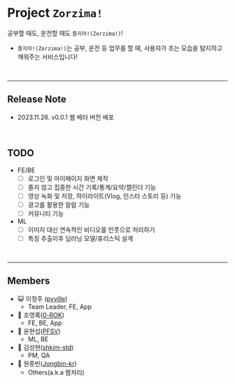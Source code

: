 # Project `Zorzima!`

공부할 때도, 운전할 때도 `졸지마!(Zorzima!)`!
- `졸지마!(Zorzima!)`는 공부, 운전 등 업무를 할 때, 사용자가 조는 모습을 탐지하고 깨워주는 서비스입니다!

<br>

-----

## Release Note
- 2023.11.26. v0.0.1 웹 베타 버전 배포

<br>

## TODO
- FE/BE
    - [ ] 로그인 및 마이페이지 화면 제작
    - [ ] 졸지 않고 집중한 시간 기록/통계/요약/캘린더 기능
    - [ ] 영상 녹화 및 저장, 하이라이트(Vlog, 인스타 스토리 등) 기능
    - [ ] 광고를 활용한 알람 기능
    - [ ] 커뮤니티 기능
- ML
    - [ ] 이미지 대신 연속적인 비디오를 인풋으로 처리하기
    - [ ] 특징 추출이후 딥러닝 모델/휴리스틱 설계

<br>

-----

## Members
- 😺 이정주 (<i class="fa-brands fa-github"></i>[pyville](https://github.com/pyville))
    - Team Leader, FE, App
- 🦜 조영록(<i class="fa-brands fa-github"></i>[0-ROK](https://github.com/0-ROK))
    - FE, BE, App
- 🪽 윤현섭(<i class="fa-brands fa-github"></i>[PFSV](https://github.com/PFSV))
    - ML, BE
- 🐼 김성현(<i class="fa-brands fa-github"></i>[shkim-std](https://github.com/shkim-std))
    - PM, QA
- 🐔 원종빈(<i class="fa-brands fa-github"></i>[Jongbin-kr](https://github.com/Jongbin-kr))
    - Others(a.k.a 짬처리)
